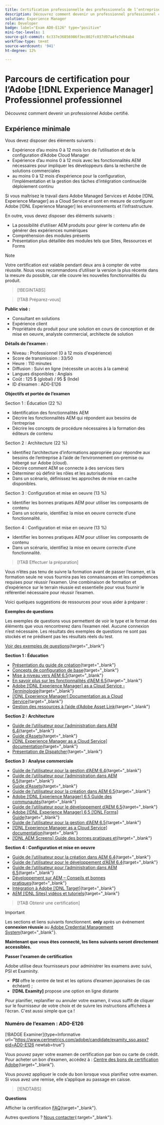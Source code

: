 ```yaml
---
title: Certification professionnelle des professionnels de l’entreprise
description: Découvrez comment devenir un professionnel professionnel certifié en Adobe [!DNL Experience Manager].
solution: Experience Manager
role: Developer
badge: label="Exam AD0-E126" type="positive"
mini-toc-levels: 1
source-git-commit: 6c337e36856986f3ec802fc037d97a4fe7d94ab4
workflow-type: tm+mt
source-wordcount: '941'
ht-degree: 12%

---
```


# Parcours de certification pour l’Adobe [!DNL Experience Manager] Professionnel professionnel

Découvrez comment devenir un professionnel Adobe certifié.

## Expérience minimale

Vous devez disposer des éléments suivants :

* Expérience d’au moins 0 à 12 mois lors de l’utilisation et de la configuration d’Adobe Cloud Manager
* Expérience d’au moins 0 à 12 mois avec les fonctionnalités AEM nécessaires pour impliquer les développeurs dans la recherche de solutions commerciales
* au moins 0 à 12 mois d’expérience pour la configuration, l’implémentation et la gestion des tâches d’intégration continue/de déploiement continu

Si vous maîtrisez le travail dans Adobe Managed Services et Adobe [!DNL Experience Manager] as a Cloud Service et sont en mesure de configurer Adobe [!DNL Experience Manager] les environnements et l’infrastructure.

En outre, vous devez disposer des éléments suivants :

* La possibilité d’utiliser AEM produits pour gérer le contenu afin de générer des expériences numériques
* Compréhension des modules présents
* Présentation plus détaillée des modules tels que Sites, Ressources et Forms

>[!NOTE]
>
>Votre certification est valable pendant deux ans à compter de votre réussite. Nous vous recommandons d’utiliser la version la plus récente dans la mesure du possible, car elle couvre les nouvelles fonctionnalités du produit.

>[!BEGINTABS]

>[!TAB Préparez-vous]

**Public visé :**

* Consultant en solutions
* Expérience client
* Propriétaire du produit pour une solution en cours de conception et de mise en oeuvre, analyste commercial, architecte de solution

**Détails de l’examen :**

* Niveau : Professionnel (0 à 12 mois d&#39;expérience)
* Score de transmission : 33/50
* Heure : 110 minutes
* Diffusion : Suivi en ligne (nécessite un accès à la caméra)
* Langues disponibles : Anglais
* Coût : 125 $ (global) / 95 $ (Inde)
* ID d’examen : AD0-E126

**Objectifs et portée de l’examen**

Section 1 : Éducation (22 %)

* Identification des fonctionnalités AEM
* Décrire les fonctionnalités AEM qui répondent aux besoins de l’entreprise
* Décrire les concepts de procédure nécessaires à la formation des éditeurs de contenu

Section 2 : Architecture (22 %)

* Identifiez l’architecture d’informations appropriée pour répondre aux besoins de l’entreprise à l’aide de l’environnement on-premise ou hébergé sur Adobe (cloud).
* Décrire comment AEM se connecte à des services tiers
* Déterminer où définir les rôles et les autorisations
* Dans un scénario, définissez les approches de mise en cache disponibles.

Section 3 : Configuration et mise en oeuvre (13 %)

* Identifier les bonnes pratiques AEM pour utiliser les composants de contenu
* Dans un scénario, identifiez la mise en oeuvre correcte d’une fonctionnalité.

Section 4 : Configuration et mise en oeuvre (13 %)

* Identifier les bonnes pratiques AEM pour utiliser les composants de contenu
* Dans un scénario, identifiez la mise en oeuvre correcte d’une fonctionnalité.

>[!TAB Effectuer la préparation]

Vous n’êtes pas tenu de suivre la formation avant de passer l’examen, et la formation seule ne vous fournira pas les connaissances et les compétences requises pour réussir l’examen. Une combinaison de formation et d’expérience sur le terrain réussie est essentielle pour vous fournir le référentiel nécessaire pour réussir l’examen.

Voici quelques suggestions de ressources pour vous aider à préparer :

**Exemples de questions**

Les exemples de questions vous permettent de voir le type et le format des éléments que vous rencontrerez dans l’examen réel. Aucune connexion n’est nécessaire. Les résultats des exemples de questions ne sont pas stockés et ne prédisent pas les résultats réels du test.

[Voir des exemples de questions](https://scorpion.caveon.com/launchpad/ad0-e126-adobe-experience-manager-business-practitioner-professional-copy-ddww4w){target="_blank"}

**Section 1 : Éducation**

* [Présentation du guide de création](https://experienceleague.adobe.com/docs/experience-manager-65/authoring/home.html?lang=en){target="_blank"}
* [Concepts de configuration de base](https://experienceleague.adobe.com/docs/experience-manager-65/deploying/configuring/configuring.html?lang=en){target="_blank"}
* [Mise à niveau vers AEM 6.5](https://experienceleague.adobe.com/docs/experience-manager-65/deploying/upgrading/upgrade.html?lang=en){target="_blank"}
* [En savoir plus sur les fonctionnalités d’AEM 6.5](https://experienceleague.adobe.com/docs/experience-manager-65/user-guide/troubleshooting/learn.html?lang=en){target="_blank"}
* [Adobe [!DNL Experience Manager] as a Cloud Service - Terminologie](https://experienceleague.adobe.com/docs/experience-manager-cloud-service/overview/terminology.html?lang=en){target="_blank"}
* [[!DNL Experience Manager] Documentation as a Cloud Service](https://experienceleague.adobe.com/docs/experience-manager-cloud-service/content/home.html?lang=fr){target="_blank"}
* [Gestion des ressources à l’aide d’Adobe Asset Link](https://helpx.adobe.com/fr/enterprise/using/manage-assets-using-adobe-asset-link.html){target="_blank"}

**Section 2 : Architecture**

* [Guide de l’utilisateur pour l’administration dans AEM 6.4](https://experienceleague.adobe.com/docs/experience-manager-64/administering/home.html?lang=en){target="_blank"}
* [Guide d’Assets](https://experienceleague.adobe.com/docs/experience-manager-64/assets/home.html?lang=en){target="_blank"}
* [[!DNL Experience Manager as a Cloud Service] documentation](https://experienceleague.adobe.com/docs/experience-manager-cloud-service/content/home.html?lang=fr){target="_blank"}
* [Présentation de Dispatcher](https://experienceleague.adobe.com/docs/experience-manager-dispatcher/using/dispatcher.html?lang=fr){target="_blank"}

**Section 3 : Analyse commerciale**

* [Guide de l’utilisateur pour la gestion d’AEM 6.4](https://experienceleague.adobe.com/docs/experience-manager-64/managing/home.html?lang=en){target="_blank"}
* [Guide de l’utilisateur pour l’administration dans AEM 6.5](https://experienceleague.adobe.com/docs/experience-manager-65/administering/home.html?lang=en){target="_blank"}
* [Guide d’Assets](https://experienceleague.adobe.com/docs/experience-manager-64/assets/home.html?lang=en){target="_blank"}
* [Guide de l’utilisateur pour la création dans AEM 6.5](https://experienceleague.adobe.com/docs/experience-manager-65/authoring/home.html?lang=en){target="_blank"}
* [Adobe [!DNL Experience Manager] 6.5 Guide des communautés](https://experienceleague.adobe.com/docs/experience-manager-65/communities/home.html?lang=en){target="_blank"}
* [Guide de l’utilisateur pour le développement d’AEM 6.5](https://experienceleague.adobe.com/docs/experience-manager-65/developing/home.html?lang=en){target="_blank"}
* [Adobe [!DNL Experience Manager] 6,5 [!DNL Forms] Guide](https://experienceleague.adobe.com/docs/experience-manager-65/forms/home.html?lang=en){target="_blank"}
* [Guide de l’utilisateur pour la gestion d’AEM 6.5](https://experienceleague.adobe.com/docs/experience-manager-65/managing/home.html?lang=en){target="_blank"}
* [[!DNL Experience Manager as a Cloud Service] documentation](https://experienceleague.adobe.com/docs/experience-manager-cloud-service/content/home.html?lang=fr){target="_blank"}
* [[!DNL AEM Screens] Guide des bonnes pratiques et](https://experienceleague.adobe.com/docs/experience-manager-screens/using/about-guide.html?lang=fr){target="_blank"}

**Section 4 : Configuration et mise en oeuvre**

* [Guide de l’utilisateur pour la création dans AEM 6.4](https://experienceleague.adobe.com/docs/experience-manager-64/authoring/home.html?lang=en){target="_blank"}
* [Guide de l’utilisateur pour le développement d’AEM 6.4](https://experienceleague.adobe.com/docs/experience-manager-64/developing/home.html?lang=en){target="_blank"}
* [Guide de l’utilisateur pour l’administration dans AEM 6.5](https://experienceleague.adobe.com/docs/experience-manager-65/administering/home.html?lang=en){target="_blank"}
* [Développement sur AEM – Conseils et bonnes pratiques](https://experienceleague.adobe.com/docs/experience-manager-65/developing/introduction/dev-guidelines-bestpractices.html?lang=en){target="_blank"}
* [Intégration à Adobe [!DNL Target]](https://experienceleague.adobe.com/docs/experience-manager-cloud-service/sites/integrations/integrating-adobe-target.html?lang=en){target="_blank"}
* [AEM [!DNL Sites] vidéos et tutoriels](https://experienceleague.adobe.com/docs/experience-manager-learn/sites/overview.html?lang=fr){target="_blank"}

>[!TAB Obtenir une certification]

>[!IMPORTANT]
>
>Les sections et liens suivants fonctionnent. **only**  après un événement **connexion réussie** au [Adobe Credential Management System](http://www.certmetrics.com/adobe){target="_blank"}.

**Maintenant que vous êtes connecté, les liens suivants seront directement accessibles.**

**Passer l&#39;examen de certification**

Adobe utilise deux fournisseurs pour administrer les examens avec suivi, PSI et Examinity.

* **PSI** offre le centre de test et les options d’examen japonaises (le cas échéant) ;
* **[!DNL Examity]** propose une option en ligne distante

Pour planifier, replanifier ou annuler votre examen, il vous suffit de cliquer sur le fournisseur de votre choix et de suivre les instructions affichées à l’écran. C&#39;est aussi simple que ça !

### Numéro de l’examen : AD0-E126

[!BADGE Examiner]{type=Informative url="https://www.certmetrics.com/adobe/candidate/examity_sso.aspx?eid=AD0-E126 newtab=true"}

Vous pouvez payer votre examen de certification par bon ou carte de crédit. Pour acheter un bon d’examen, accédez à : [Centre des bons de certification Adobe](https://market.xvoucher.com/adobe/global){target="_blank"}.

Vous pouvez appliquer le code du bon lorsque vous planifiez votre examen. Si vous avez une remise, elle s’applique au passage en caisse.

>[!ENDTABS]

**Questions**

Afficher la certification [FAQ](https://experienceleague.adobe.com/docs/certification/certification/faq.html?lang=en){target="_blank"}.

Autres questions ? [Nous contacter](mailto:certif@adobe.com){:target=&quot;_blank&quot;}.
